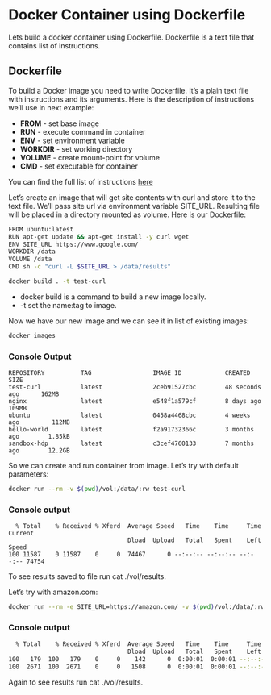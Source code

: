 # Docker Container using Dockerfile
Lets build a docker container using Dockerfile. Dockerfile is a text file that contains list of instructions.

## Dockerfile
To build a Docker image you need to write Dockerfile. It’s a plain text file with instructions and its arguments. Here is the description of instructions we’ll use in next example:

* **FROM** - set base image
* **RUN** - execute command in container
* **ENV** - set environment variable
* **WORKDIR** - set working directory
* **VOLUME** - create mount-point for volume
* **CMD** - set executable for container

You can find the full list of instructions [here](https://docs.docker.com/engine/reference/builder/)

Let’s create an image that will get site contents with curl and store it to the text file. We’ll pass site url via environment variable SITE_URL. Resulting file will be placed in a directory mounted as volume. Here is our Dockerfile:

```sh
FROM ubuntu:latest
RUN apt-get update && apt-get install -y curl wget
ENV SITE_URL https://www.google.com/
WORKDIR /data
VOLUME /data
CMD sh -c "curl -L $SITE_URL > /data/results"
```

```sh
docker build . -t test-curl
```

* docker build is a command to build a new image locally.
* -t set the name:tag to image.

Now we have our new image and we can see it in list of existing images:
```sh
docker images
```
### Console Output
```
REPOSITORY          TAG                 IMAGE ID            CREATED             SIZE
test-curl           latest              2ceb91527cbc        48 seconds ago      162MB
nginx               latest              e548f1a579cf        8 days ago          109MB
ubuntu              latest              0458a4468cbc        4 weeks ago         112MB
hello-world         latest              f2a91732366c        3 months ago        1.85kB
sandbox-hdp         latest              c3cef4760133        7 months ago        12.2GB
```

So we can create and run container from image. Let’s try with default parameters:
```sh
docker run --rm -v $(pwd)/vol:/data/:rw test-curl
```
### Console output
```
  % Total    % Received % Xferd  Average Speed   Time    Time     Time  Current
                                 Dload  Upload   Total   Spent    Left  Speed
100 11587    0 11587    0     0  74467      0 --:--:-- --:--:-- --:--:-- 74754
```
To see results saved to file run cat ./vol/results.

Let’s try with amazon.com:
```sh
docker run --rm -e SITE_URL=https://amazon.com/ -v $(pwd)/vol:/data/:rw test-curl
```
### Console output
```sh
  % Total    % Received % Xferd  Average Speed   Time    Time     Time  Current
                                 Dload  Upload   Total   Spent    Left  Speed
100   179  100   179    0     0    142      0  0:00:01  0:00:01 --:--:--   142
100  2671  100  2671    0     0   1508      0  0:00:01  0:00:01 --:--:-- 1304k
```
Again to see results run cat ./vol/results.
